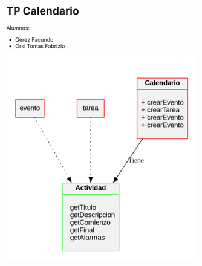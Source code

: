 # TP Calendario

Alumnos:

- Gerez Facundo
- Orsi Tomas Fabrizio

![Diagrama UML](Diagrama/diagramaClases.png)
